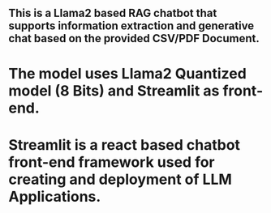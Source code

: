 ## This is a Llama2 based RAG chatbot that supports information extraction and generative chat based on the provided CSV/PDF Document.
# The model uses Llama2 Quantized model (8 Bits) and Streamlit as front-end.
# Streamlit is a react based chatbot front-end framework used for creating and deployment of LLM Applications.